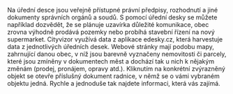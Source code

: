 Na úřední desce jsou veřejně přístupné právní předpisy, rozhodnutí a jiné dokumenty správních orgánů a soudů. S pomocí úřední desky se můžete například dozvědět, že se plánuje uzavírka důležité komunikace, obec zrovna výhodně prodává pozemky nebo probíhá stavební řízení na nový supermarket. Cityvizor využívá data z aplikace edesky.cz, která harvestuje data z jednotlivých úředních desek. Webové stránky mají podobu mapy, zahrnující danou obec, v níž jsou barevně vyznačeny nemovitosti či parcely, které jsou zmíněny v dokumentech měst a dochází tak u nich k nějakým změnám (prodej, pronájem, opravy atd.). Kliknutím na konkrétní zvýrazněný objekt se otevře příslušný dokument radnice, v němž se o vámi vybraném objektu jedná. Rychle a jednoduše tak najdete informaci, která vás zajímá.

